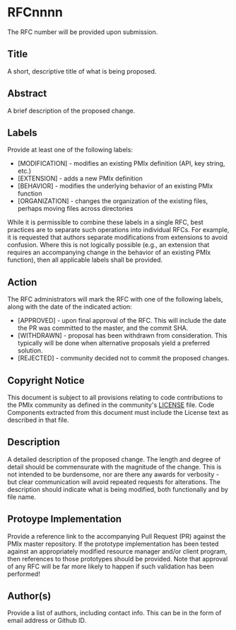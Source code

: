 # RFCnnnn
The RFC number will be provided upon submission.

## Title
A short, descriptive title of what is being proposed.

## Abstract
A brief description of the proposed change.

## Labels
Provide at least one of the following labels:

* [MODIFICATION] - modifies an existing PMIx definition (API, key string, etc.)
* [EXTENSION] - adds a new PMIx definition
* [BEHAVIOR] - modifies the underlying behavior of an existing PMIx function
* [ORGANIZATION] - changes the organization of the existing files, perhaps
  moving files across directories

While it is permissible to combine these labels in a single RFC, best practices are to separate such operations into individual RFCs. For example, it is requested that authors separate modifications from extensions to avoid confusion. Where this is not logically possible (e.g., an extension that requires an accompanying change in the behavior of an existing PMIx function), then all applicable labels shall be provided.

## Action
The RFC administrators will mark the RFC with one of the following labels, along with the date of the indicated action:

* [APPROVED] - upon final approval of the RFC. This will include
  the date the PR was committed to the master, and the commit SHA.
* [WITHDRAWN] - proposal has been withdrawn from consideration. This typically
   will be done when alternative proposals yield a preferred solution.
* [REJECTED] - community decided not to commit the proposed changes.

## Copyright Notice
This document is subject to all provisions relating to code contributions to the PMIx community as defined in the community's [LICENSE](https://github.com/pmix/RFCs/tree/master/LICENSE) file. Code Components extracted from this document must include the License text as described in that file.

## Description
A detailed description of the proposed change. The length and degree of detail should be commensurate with the magnitude of the change. This is not intended to be burdensome, nor are there any awards for verbosity - but clear communication will avoid repeated requests for alterations. The description should indicate what is being modified, both functionally and by file name.

## Protoype Implementation
Provide a reference link to the accompanying Pull Request (PR) against the PMIx master repository. If the prototype implementation has been tested against an appropriately modified resource manager and/or client program, then references to those prototypes should be provided. Note that approval of any RFC will be far more likely to happen if such validation has been performed!

## Author(s)
Provide a list of authors, including contact info. This can be in the form of email address or Github ID.
